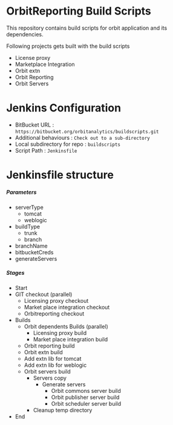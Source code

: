 # OrbitReporting Build Scripts

This repository contains build scripts for orbit application and its dependencies.

Following projects gets built with the build scripts

  - License proxy
  - Marketplace Integration
  - Orbit extn
  - Orbit Reporting
  - Orbit Servers

# Jenkins Configuration

* BitBucket URL : ```` https://bitbucket.org/orbitanalytics/buildscripts.git ````
* Additional behaviours : ````Check out to a sub-directory````
* Local subdirectory for repo : ````buildscripts````
* Script Path : ````Jenkinsfile````

# Jenkinsfile structure

##### Parameters

* serverType
    * tomcat
    * weblogic
* buildType
    * trunk
    * branch
* branchName
* bitbucketCreds
* generateServers


##### Stages
* Start
* GIT checkout (parallel) 
    * Licensing proxy checkout
    * Market place integration checkout
    * Orbitreporting checkout
* Builds      
    * Orbit dependents Builds (parallel)
        * Licensing proxy build
        * Market place integration build
    * Orbit reporting build
    * Orbit extn build
    * Add extn lib for tomcat
    * Add extn lib for weblogic
    * Orbit servers build
        * Servers copy 
            * Generate servers
                * Orbit commons server build
                * Orbit publisher server build
                * Orbit scheduler server build
        * Cleanup temp directory
* End